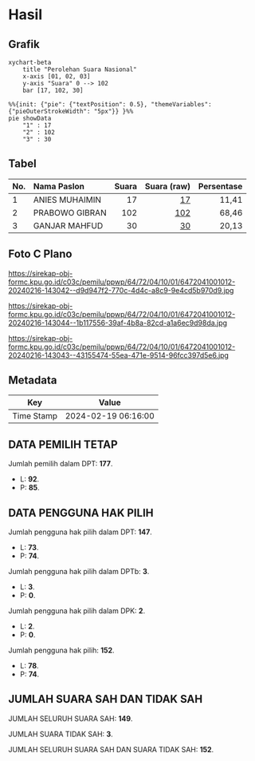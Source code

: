# Hasil

## Grafik

```mermaid
xychart-beta
    title "Perolehan Suara Nasional"
    x-axis [01, 02, 03]
    y-axis "Suara" 0 --> 102
    bar [17, 102, 30]
```

```mermaid
%%{init: {"pie": {"textPosition": 0.5}, "themeVariables": {"pieOuterStrokeWidth": "5px"}} }%%
pie showData
    "1" : 17
    "2" : 102
    "3" : 30
```

## Tabel

| No. | Nama Paslon    | Suara | Suara (raw) | Persentase |
|:--- |:-------------- | -----:| -----------:| ----------:|
| 1   | ANIES MUHAIMIN | 17    | [17][p-1]   | 11,41      |
| 2   | PRABOWO GIBRAN | 102   | [102][p-2]  | 68,46      |
| 3   | GANJAR MAHFUD  | 30    | [30][p-3]   | 20,13      |


[p-1]: https://github.com/gigit-pemilu/pemilu-2024/blob/main/pilpres/hitung-suara/sub/64-kalimantan-timur/sub/72-kota-samarinda/sub/04-samarinda-ilir/sub/1001-selili/sub/012-tps/sub/paslon-1.txt
[p-2]: https://github.com/gigit-pemilu/pemilu-2024/blob/main/pilpres/hitung-suara/sub/64-kalimantan-timur/sub/72-kota-samarinda/sub/04-samarinda-ilir/sub/1001-selili/sub/012-tps/sub/paslon-2.txt
[p-3]: https://github.com/gigit-pemilu/pemilu-2024/blob/main/pilpres/hitung-suara/sub/64-kalimantan-timur/sub/72-kota-samarinda/sub/04-samarinda-ilir/sub/1001-selili/sub/012-tps/sub/paslon-3.txt

## Foto C Plano

https://sirekap-obj-formc.kpu.go.id/c03c/pemilu/ppwp/64/72/04/10/01/6472041001012-20240216-143042--d9d947f2-770c-4d4c-a8c9-9e4cd5b970d9.jpg

https://sirekap-obj-formc.kpu.go.id/c03c/pemilu/ppwp/64/72/04/10/01/6472041001012-20240216-143044--1b117556-39af-4b8a-82cd-a1a6ec9d98da.jpg

https://sirekap-obj-formc.kpu.go.id/c03c/pemilu/ppwp/64/72/04/10/01/6472041001012-20240216-143043--43155474-55ea-471e-9514-96fcc397d5e6.jpg


## Metadata

| Key        | Value               |
| ---------- | ------------------- |
| Time Stamp | 2024-02-19 06:16:00 |


## DATA PEMILIH TETAP

Jumlah pemilih dalam DPT: **177**.
 * L: **92**.
 * P: **85**.

## DATA PENGGUNA HAK PILIH

Jumlah pengguna hak pilih dalam DPT: **147**.
 * L: **73**.
 * P: **74**.

Jumlah pengguna hak pilih dalam DPTb: **3**.
 * L: **3**.
 * P: **0**.

Jumlah pengguna hak pilih dalam DPK: **2**.
 * L: **2**.
 * P: **0**.

Jumlah pengguna hak pilih: **152**.
 * L: **78**.
 * P: **74**.

## JUMLAH SUARA SAH DAN TIDAK SAH

JUMLAH SELURUH SUARA SAH: **149**.

JUMLAH SUARA TIDAK SAH: **3**.

JUMLAH SELURUH SUARA SAH DAN SUARA TIDAK SAH: **152**.


